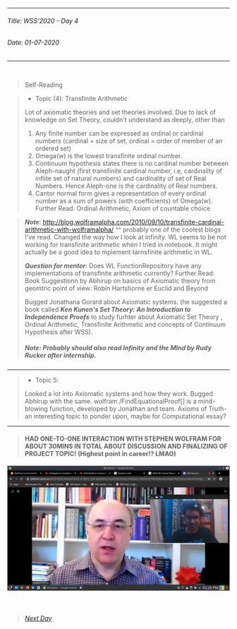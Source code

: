 ----------
###### Title: WSS'2020 - Day 4
###### Date: 01-07-2020
----------
&nbsp;






> Self-Reading


> - Topic (4): Transfinite Arithmetic
>
> Lot of axiomatic theories and set theories involved. Due to lack of knowledge on Set Theory, couldn't understand as deeply, other than 
> 1. Any finite number can be expressed as ordinal or cardinal numbers (cardinal = size of set, ordinal = order of member of an ordered set)
> 2. Omega(w) is the lowest transfinite ordinal number.
> 3. Continuum hypothesis states there is no cardinal number between Aleph-naught (first transfinite cardinal number, i.e, cardinality of infiite set of natural numbers) and cardinality of set of Real Numbers. Hence Aleph-one is the cardinality of Real numbers.
> 3. Cantor normal form gives a representation of every ordinal number as a sum of powers (with coefficients) of Omega(w).
> Further Read: Ordinal Arithmetic, Axiom of countable choice

> ***Note***: http://blog.wolframalpha.com/2010/09/10/transfinite-cardinal-arithmetic-with-wolframalpha/
> ^^ probably one of the coolest blogs I've read. Changed the way how I look at infinity.
> WL seems to be not working for transfinite arithmetic when I tried in notebook. It might actually be a good idea to mplement tarnsfinite arithmetic in WL.
>
> ***Question for mentor***: Does WL FunctionRepository have any implementations of transfinite arithmetic currently?
> Further Read: Book Suggestionn by Abhirup on basics of Axiomatic theory from geomtric point of view: Robin Hartshorne er Euclid and Beyond
>
>
> Bugged Jonathana Gorard about Axiomatic systems.
(he suggested a book called ***Ken Kunen's Set Theory: An Introduction to Independence Proofs*** to study furhter about Axiomatic Set Theory ,
Ordinal Arithmetic, Transfinite Arithmetic and concepts of Continuum Hypothesis after WSS).
>
> ##### ***Note:*** Probably should also read ***Infinity and the MInd by Rudy Rucker*** after internship.

------------------------------------------------------------------------------------------------

> - Topic 5:
>
> Looked a lot into Axiomatic systems and how they work. Bugged Abhirup with the same.
> wolfram /FindEquationalProof[] is a mind-blowing function, developed by Jonathan and team.
> Axioms of Truth- an interesting topic to ponder upon, maybe for Computational essay?

---------------------------------------------------------------------------------------------


> #### HAD ONE-TO-ONE INTERACTION WITH STEPHEN WOLFRAM FOR ABOUT 30MINS IN TOTAL ABOUT DISCUSSION AND FINALIZING OF PROJECT TOPIC! (Highest point in career!? LMAO)
![1:1 Discussion with Stephen Wolfram on discussing and finalizing on my project](https://github.com/justanotherlad/Wolfram-Research-Diary/blob/master/photo_2020-07-02_23-27-34.jpg)

&nbsp;
> ###### [Next Day](Day5.md)

